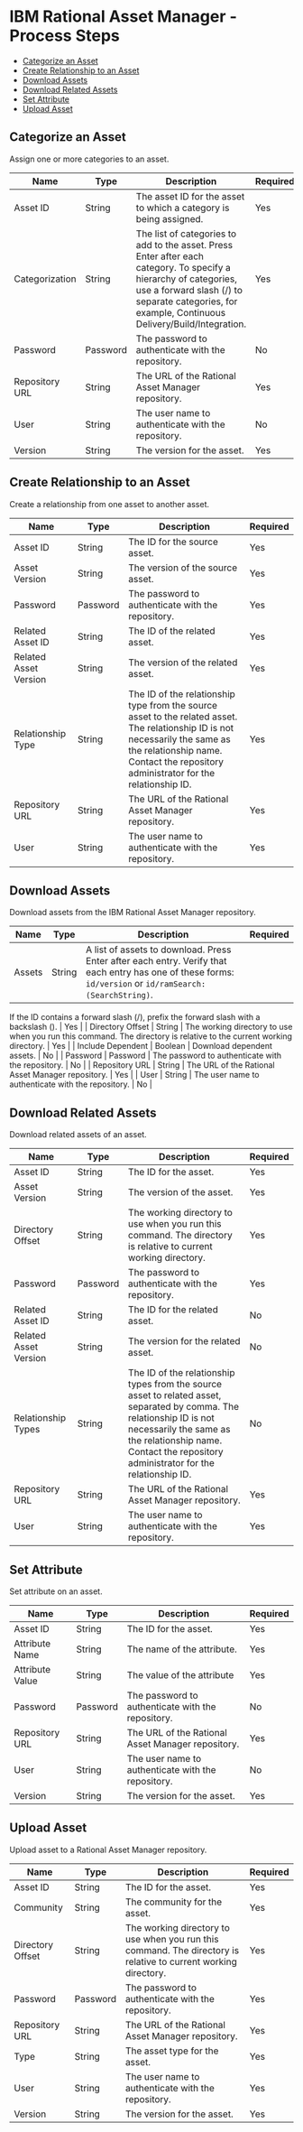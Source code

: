 
# IBM Rational Asset Manager - Process Steps

* [Categorize an Asset](#categorize_an_asset)
* [Create Relationship to an Asset](#create_relationship_to_an_asset)
* [Download Assets](#download_assets)
* [Download Related Assets](#download_related_assets)
* [Set Attribute](#set_attribute)
* [Upload Asset](#upload_asset)


## Categorize an Asset

Assign one or more categories to an asset.


| Name | Type | Description                                                                                                          | Required |
| ---- | ---- | -------------------------------------------------------------------------------------------------------------------- | -------- |
| Asset ID | String | The asset ID for the asset to which a category is being assigned. | Yes |
| Categorization | String | The list of categories to add to the asset. Press Enter after each category. To specify a hierarchy of categories, use a forward slash (/) to separate categories, for example, Continuous Delivery/Build/Integration. | Yes |
| Password | Password | The password to authenticate with the repository. | No |
| Repository URL | String | The URL of the Rational Asset Manager repository. | Yes |
| User | String | The user name to authenticate with the repository. | No |
| Version | String | The version for the asset. | Yes |

## Create Relationship to an Asset

Create a relationship from one asset to another asset.


| Name | Type | Description                                                                                                          | Required |
| ---- | ---- | -------------------------------------------------------------------------------------------------------------------- | -------- |
| Asset ID | String | The ID for the source asset. | Yes |
| Asset Version | String | The version of the source asset. | Yes |
| Password | Password | The password to authenticate with the repository. | Yes |
| Related Asset ID | String | The ID of the related asset. | Yes |
| Related Asset Version | String | The version of the related asset. | Yes |
| Relationship Type | String | The ID of the relationship type from the source asset to the related asset. The relationship ID is not necessarily the same as the relationship name. Contact the repository administrator for the relationship ID. | Yes |
| Repository URL | String | The URL of the Rational Asset Manager repository. | Yes |
| User | String | The user name to authenticate with the repository. | Yes |

## Download Assets

Download assets from the IBM Rational Asset Manager repository.


| Name | Type | Description                                                                                                          | Required |
| ---- | ---- | -------------------------------------------------------------------------------------------------------------------- | -------- |
| Assets | String | A list of assets to download. Press Enter after each entry. Verify that each entry has one of these forms: `id/version` or `id/ramSearch:(SearchString)`.

If the ID contains a forward slash (/), prefix the forward slash with a backslash (\). | Yes |
| Directory Offset | String | The working directory to use when you run this command. The directory is relative to the current working directory. | Yes |
| Include Dependent | Boolean | Download dependent assets. | No |
| Password | Password | The password to authenticate with the repository. | No |
| Repository URL | String | The URL of the Rational Asset Manager repository. | Yes |
| User | String | The user name to authenticate with the repository. | No |

## Download Related Assets

Download related assets of an asset.


| Name | Type | Description                                                                                                          | Required |
| ---- | ---- | -------------------------------------------------------------------------------------------------------------------- | -------- |
| Asset ID | String | The ID for the asset. | Yes |
| Asset Version | String | The version of the asset. | Yes |
| Directory Offset | String | The working directory to use when you run this command. The directory is relative to current working directory. | Yes |
| Password | Password | The password to authenticate with the repository. | Yes |
| Related Asset ID | String | The ID for the related asset. | No |
| Related Asset Version | String | The version for the related asset. | No |
| Relationship Types | String | The ID of the relationship types from the source asset to related asset, separated by comma. The relationship ID is not necessarily the same as the relationship name. Contact the repository administrator for the relationship ID. | No |
| Repository URL | String | The URL of the Rational Asset Manager repository. | Yes |
| User | String | The user name to authenticate with the repository. | Yes |

## Set Attribute

Set attribute on an asset.


| Name | Type | Description                                                                                                          | Required |
| ---- | ---- | -------------------------------------------------------------------------------------------------------------------- | -------- |
| Asset ID | String | The ID for the asset. | Yes |
| Attribute Name | String | The name of the attribute. | Yes |
| Attribute Value | String | The value of the attribute | Yes |
| Password | Password | The password to authenticate with the repository. | No |
| Repository URL | String | The URL of the Rational Asset Manager repository. | Yes |
| User | String | The user name to authenticate with the repository. | No |
| Version | String | The version for the asset. | Yes |

## Upload Asset

Upload asset to a Rational Asset Manager repository.


| Name | Type | Description                                                                                                          | Required |
| ---- | ---- | -------------------------------------------------------------------------------------------------------------------- | -------- |
| Asset ID | String | The ID for the asset. | Yes |
| Community | String | The community for the asset. | Yes |
| Directory Offset | String | The working directory to use when you run this command. The directory is relative to current working directory. | Yes |
| Password | Password | The password to authenticate with the repository. | Yes |
| Repository URL | String | The URL of the Rational Asset Manager repository. | Yes |
| Type | String | The asset type for the asset. | Yes |
| User | String | The user name to authenticate with the repository. | Yes |
| Version | String | The version for the asset. | Yes |


